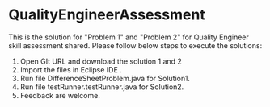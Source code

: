 # QualityEngineerAssessment
This is the solution for "Problem 1" and "Problem 2" for Quality Engineer skill assessment shared.
Please follow below steps to execute the solutions:
1. Open GIt URL and download the solution 1 and 2
2. Import the files in Eclipse IDE .
3. Run file DifferenceSheetProblem.java for Solution1.
4. Run file testRunner.testRunner.java for Solution2.
5. Feedback are welcome.
